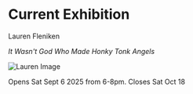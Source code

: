 # Current Exhibition

 Lauren Fleniken

 *It Wasn't God Who Made Honky Tonk Angels*

![Lauren Image](/images/fleniken/LaurenFleniken_Forshehaslovedsomuch.jpg)

Opens Sat Sept 6 2025 from 6-8pm.
Closes Sat Oct 18 
